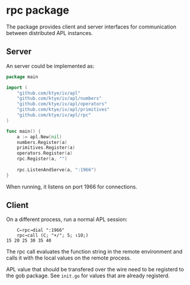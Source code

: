# rpc package

The package provides client and server interfaces for communication between distributed
APL instances.

## Server
An server could be implemented as:

```go
package main

import (
	"github.com/ktye/iv/apl"
	"github.com/ktye/iv/apl/numbers"
	"github.com/ktye/iv/apl/operators"
	"github.com/ktye/iv/apl/primitives"
	"github.com/ktye/iv/apl/rpc"
)

func main() {
	a := apl.New(nil)
	numbers.Register(a)
	primitives.Register(a)
	operators.Register(a)
	rpc.Register(a, "")
	
	rpc.ListenAndServe(a, ":1966")
}

```
When running, it listens on port 1966 for connections.

## Client
On a different process, run a normal APL session:

```
	C←rpc→dial ":1966"
	rpc→call (C; "+/"; 5; ⍳10;)
15 20 25 30 35 40
```

The rpc call evaluates the function string in the remote environment
and calls it with the local values on the remote process.

APL value that should be transfered over the wire need to be
registerd to the gob package.
See `init.go` for values that are already registerd.

